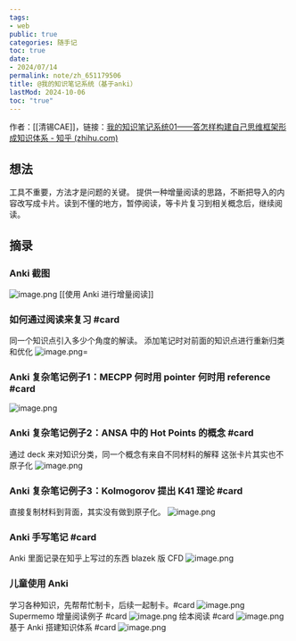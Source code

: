 ```yaml
---
tags:
- web
public: true
categories: 随手记
toc: true
date:
- 2024/07/14
permalink: note/zh_651179506
title: @我的知识笔记系统（基于anki）
lastMod: 2024-10-06
toc: "true"
---
```


作者：[[清锡CAE]]，链接：[我的知识笔记系统01——答怎样构建自己思维框架形成知识体系 - 知乎 (zhihu.com)](https://zhuanlan.zhihu.com/p/651179506)
<!--more-->
## 想法
工具不重要，方法才是问题的关键。
提供一种增量阅读的思路，不断把导入的内容改写成卡片。读到不懂的地方，暂停阅读，等卡片复习到相关概念后，继续阅读。
## 摘录
### Anki 截图
![image.png](/assets/image_1720968716207_0.png)
[[使用 Anki 进行增量阅读]]
### 如何通过阅读来复习 #card
同一个知识点引入多少个角度的解读。
添加笔记时对前面的知识点进行重新归类和优化
![image.png](/assets/image_1720968882860_0.png)=
### Anki 复杂笔记例子1：MECPP 何时用 pointer 何时用 reference #card
![image.png](/assets/image_1721316214043_0.png)
### Anki 复杂笔记例子2：ANSA 中的 Hot Points 的概念 #card
通过 deck 来对知识分类，同一个概念有来自不同材料的解释
这张卡片其实也不原子化
![image.png](/assets/image_1721316288366_0.png)
### Anki 复杂笔记例子3：Kolmogorov 提出 K41 理论 #card
直接复制材料到背面，其实没有做到原子化。
![image.png](/assets/image_1721316316022_0.png)
### Anki 手写笔记 #card
Anki 里面记录在知乎上写过的东西
blazek 版 CFD
![image.png](/assets/image_1721316251585_0.png)
### 儿童使用 Anki
学习各种知识，先帮帮忙制卡，后续一起制卡。#card
![image.png](/assets/image_1721226713429_0.png)
Supermemo
增量阅读例子 #card
![image.png](/assets/image_1721316088550_0.png)
绘本阅读 #card
![image.png](/assets/image_1721315935990_0.png)
基于 Anki 搭建知识体系 #card
![image.png](/assets/image_1728180265079_0.png)
